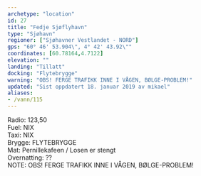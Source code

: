 ```yaml
---
archetype: "location"
id: 27
title: "Fedje Sjøflyhavn"
type: "Sjøhavn"
regioner: ["Sjøhavner Vestlandet - NORD"]
gps: "60° 46' 53.904\", 4° 42' 43.92\""
coordinates: [60.78164,4.7122]
elevation: ""
landing: "Tillatt"
docking: "Flytebrygge"
warning: "OBS! FERGE TRAFIKK INNE I VÅGEN, BØLGE-PROBLEM!"
updated: "Sist oppdatert 18. januar 2019 av mikael"
aliases:
- /vann/115
---
```


Radio: 123,50\
Fuel:  NIX\
Taxi: NIX\
Brygge: FLYTEBRYGGE\
Mat: Pernillekafeen / Losen er stengt\
Overnatting:  ??\
NOTE: OBS! FERGE TRAFIKK INNE I VÅGEN, BØLGE-PROBLEM!
